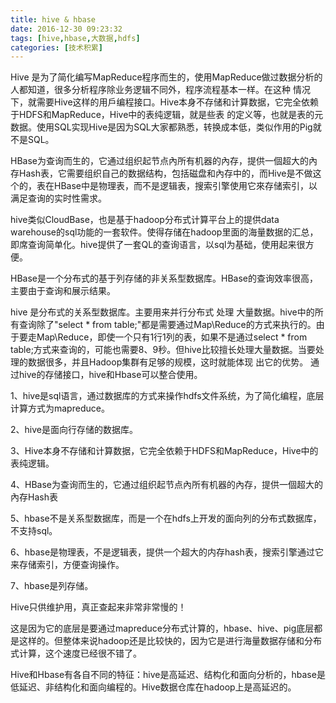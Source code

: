 ```yaml
---
title: hive & hbase
date: 2016-12-30 09:23:32
tags: [hive,hbase,大数据,hdfs]
categories: [技术积累]
---
```

Hive 是为了简化编写MapReduce程序而生的，使用MapReduce做过数据分析的人都知道，很多分析程序除业务逻辑不同外，程序流程基本一样。在这种 情况下，就需要Hive这样的用戶编程接口。Hive本身不存储和计算数据，它完全依赖于HDFS和MapReduce，Hive中的表纯逻辑，就是些表 的定义等，也就是表的元数据。使用SQL实现Hive是因为SQL大家都熟悉，转换成本低，类似作用的Pig就不是SQL。

HBase为查询而生的，它通过组织起节点內所有机器的內存，提供一個超大的內存Hash表，它需要组织自己的数据结构，包括磁盘和內存中的，而Hive是不做这个的，表在HBase中是物理表，而不是逻辑表，搜索引擎使用它來存储索引，以满足查询的实时性需求。

hive类似CloudBase，也是基于hadoop分布式计算平台上的提供data warehouse的sql功能的一套软件。使得存储在hadoop里面的海量数据的汇总，即席查询简单化。hive提供了一套QL的查询语言，以sql为基础，使用起来很方便。

HBase是一个分布式的基于列存储的非关系型数据库。HBase的查询效率很高，主要由于查询和展示结果。

hive 是分布式的关系型数据库。主要用来并行分布式 处理 大量数据。hive中的所有查询除了"select * from table;"都是需要通过Map\Reduce的方式来执行的。由于要走Map\Reduce，即使一个只有1行1列的表，如果不是通过select * from table;方式来查询的，可能也需要8、9秒。但hive比较擅长处理大量数据。当要处理的数据很多，并且Hadoop集群有足够的规模，这时就能体现 出它的优势。
通过hive的存储接口，hive和Hbase可以整合使用。

1、hive是sql语言，通过数据库的方式来操作hdfs文件系统，为了简化编程，底层计算方式为mapreduce。

2、hive是面向行存储的数据库。

3、Hive本身不存储和计算数据，它完全依赖于HDFS和MapReduce，Hive中的表纯逻辑。

4、HBase为查询而生的，它通过组织起节点內所有机器的內存，提供一個超大的內存Hash表

5、hbase不是关系型数据库，而是一个在hdfs上开发的面向列的分布式数据库，不支持sql。

6、hbase是物理表，不是逻辑表，提供一个超大的内存hash表，搜索引擎通过它来存储索引，方便查询操作。

7、hbase是列存储。

 

Hive只供维护用，真正查起来非常非常慢的！

这是因为它的底层是要通过mapreduce分布式计算的，hbase、hive、pig底层都是这样的。但整体来说hadoop还是比较快的，因为它是进行海量数据存储和分布式计算，这个速度已经很不错了。

Hive和Hbase有各自不同的特征：hive是高延迟、结构化和面向分析的，hbase是低延迟、非结构化和面向编程的。Hive数据仓库在hadoop上是高延迟的。
